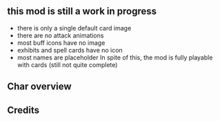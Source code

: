 ## this mod is still a work in progress
 - there is only a single default card image
 - there are no attack animations
 - most buff icons have no image
 - exhibits and spell cards have no icon
 - most names are placeholder
In spite of this, the mod is fully playable with <blah> cards (still not quite complete)

## Char overview
## Credits